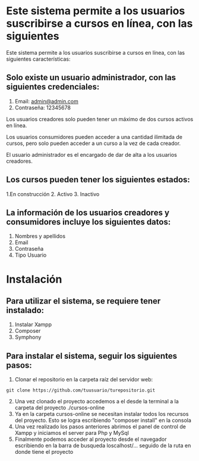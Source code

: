 # Este sistema permite a los usuarios suscribirse a cursos en línea, con las siguientes 

Este sistema permite a los usuarios suscribirse a cursos en línea, con las siguientes características:

## Solo existe un usuario administrador, con las siguientes credenciales:

1. Email: admin@admin.com
2. Contraseña: 12345678


Los usuarios creadores solo pueden tener un máximo de dos cursos activos en línea.

Los usuarios consumidores pueden acceder a una cantidad ilimitada de cursos, pero solo pueden acceder a un curso a la vez de cada creador.

El usuario administrador es el encargado de dar de alta a los usuarios creadores.

## Los cursos pueden tener los siguientes estados:

1.En construcción
2. Activo
3. Inactivo


## La información de los usuarios creadores y consumidores incluye los siguientes datos:

1. Nombres y apellidos
2. Email
3. Contraseña
4. Tipo Usuario

# Instalación
## Para utilizar el sistema, se requiere tener instalado:

1. Instalar Xampp
2. Composer
3. Symphony

## Para instalar el sistema, seguir los siguientes pasos:
1. Clonar el repositorio en la carpeta raíz del servidor web:

```
git clone https://github.com/tuusuario/turepositorio.git

```
2. Una vez clonado el proyecto accedemos a el desde la terminal a la carpeta del proyecto ./cursos-online
3. Ya en la carpeta cursos-online se necesitan instalar todos los recursos del proyecto. Esto se logra escribiendo "composer install" en la consola
4. Una vez realizado los pasos anteriores abrimos el panel de control de Xampp y iniciamos el server para Php y MySql
5. Finalmente podemos acceder al proyecto desde el navegador escribiendo en la barra de busqueda loscalhost/... seguido de la ruta en donde tiene el proyecto
